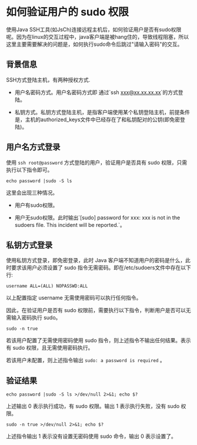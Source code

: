 如何验证用户的 sudo 权限 
====================================

使用Java SSH工具(如JsCh)连接远程主机后，如何验证用户是否有sudo权限呢。因为在linux的交互过程中，java客户端是被hang住的，导致线程阻塞，所以这里主要需要解决的问题是，如何执行sudo命令后跳过"请输入密码"的交互。

背景信息 
-------------------------

SSH方式登陆主机，有两种授权方式.

* 用户名密码方式。用户名密码方式即 通过\`ssh xxx@xx.xx.xx.xx\`的方式登陆。

  

* 私钥方式。私钥方式登陆主机，是指客户端使用某个私钥登陆主机，前提条件是，主机的authorized_keys文件中已经存在了和私钥配对的公钥(即免密登陆)。

  




用户名方式登录 
----------------------------

使用 `ssh root@password` 方式登陆的用户，验证用户是否具有 sudo 权限，只需执行以下指令即可。

```unknow
echo password |sudo -S ls
```



这里会出现三种情况。

* 用户有sudo权限。

  




<!-- -->



<!-- -->

* 用户无sudo权限。此时输出\`\[sudo\] password for xxx: xxx is not in the sudoers file. This incident will be reported.\`。

  




私钥方式登录 
---------------------------

使用私钥方式登录，即免密登录，此时 Java 客户端不知道用户的密码是什么，此时要求该用户必须设置了 sudo 指令无需密码。即在/etc/sudoers文件中存在以下行:

```unknow
username ALL=(ALL) NOPASSWD:ALL
```



以上配置指定 username 无需使用密码可以执行任何指令。

因此，在验证用户是否有 sudo 权限前，需要执行以下指令，判断用户是否可以无需输入密码执行 sudo。

```unknow
sudo -n true
```



若该用户配置了无需使用密码使用 sudo 指令，则上述指令不输出任何结果。表示有 sudo 权限，且无需使用密码执行。

若该用户未配置，则上述指令输出 `sudo: a password is required` 。

验证结果 
-------------------------

```unknow
echo password |sudo -S ls >/dev/null 2>&1; echo $?
```



上述输出 0 表示执行成功，有 sudo 权限。输出 1 表示执行失败，没有 sudo 权限。

```unknow
sudo -n true >/dev/null 2>&1; echo $?
```



上述指令输出 1 表示没有设置无密码使用 sudo 命令，输出 0 表示设置了。



